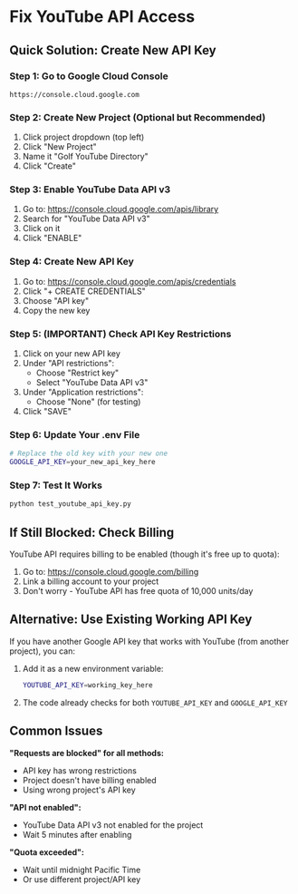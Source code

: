 # Fix YouTube API Access

## Quick Solution: Create New API Key

### Step 1: Go to Google Cloud Console
```
https://console.cloud.google.com
```

### Step 2: Create New Project (Optional but Recommended)
1. Click project dropdown (top left)
2. Click "New Project"
3. Name it "Golf YouTube Directory"
4. Click "Create"

### Step 3: Enable YouTube Data API v3
1. Go to: https://console.cloud.google.com/apis/library
2. Search for "YouTube Data API v3"
3. Click on it
4. Click "ENABLE"

### Step 4: Create New API Key
1. Go to: https://console.cloud.google.com/apis/credentials
2. Click "+ CREATE CREDENTIALS"
3. Choose "API key"
4. Copy the new key

### Step 5: (IMPORTANT) Check API Key Restrictions
1. Click on your new API key
2. Under "API restrictions":
   - Choose "Restrict key"
   - Select "YouTube Data API v3"
3. Under "Application restrictions":
   - Choose "None" (for testing)
4. Click "SAVE"

### Step 6: Update Your .env File
```bash
# Replace the old key with your new one
GOOGLE_API_KEY=your_new_api_key_here
```

### Step 7: Test It Works
```bash
python test_youtube_api_key.py
```

## If Still Blocked: Check Billing

YouTube API requires billing to be enabled (though it's free up to quota):

1. Go to: https://console.cloud.google.com/billing
2. Link a billing account to your project
3. Don't worry - YouTube API has free quota of 10,000 units/day

## Alternative: Use Existing Working API Key

If you have another Google API key that works with YouTube (from another project), you can:

1. Add it as a new environment variable:
   ```bash
   YOUTUBE_API_KEY=working_key_here
   ```

2. The code already checks for both `YOUTUBE_API_KEY` and `GOOGLE_API_KEY`

## Common Issues

**"Requests are blocked" for all methods:**
- API key has wrong restrictions
- Project doesn't have billing enabled
- Using wrong project's API key

**"API not enabled":**
- YouTube Data API v3 not enabled for the project
- Wait 5 minutes after enabling

**"Quota exceeded":**
- Wait until midnight Pacific Time
- Or use different project/API key